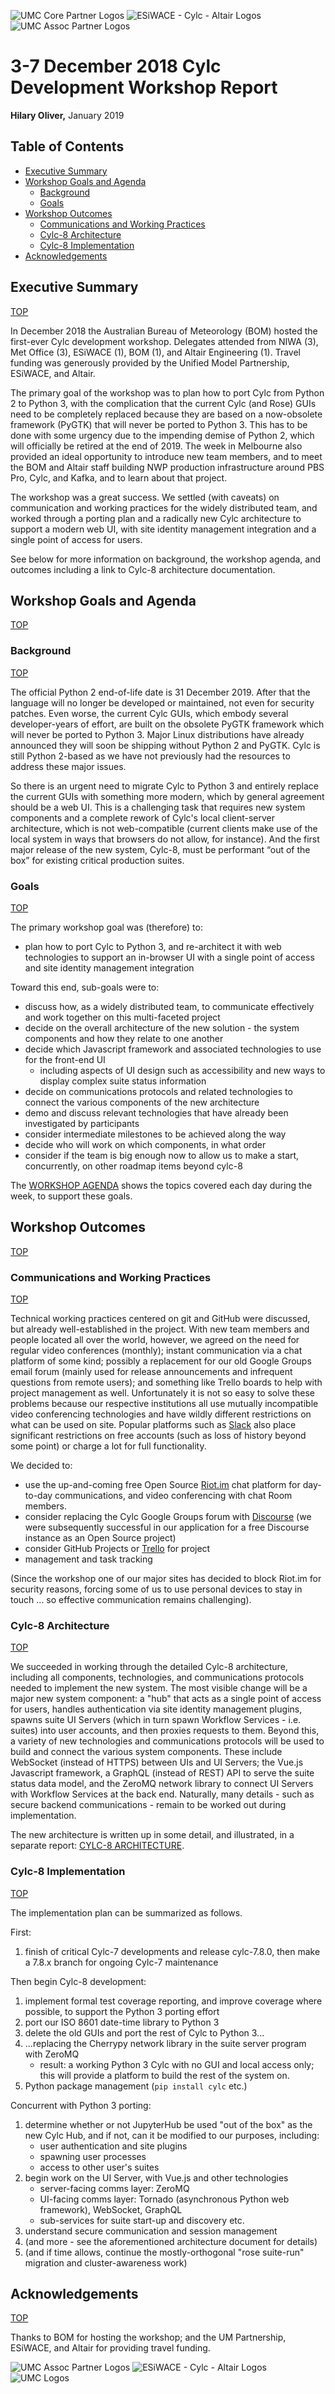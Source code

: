 ![UMC Core Partner Logos](img/umc.png)
![ESiWACE - Cylc - Altair Logos](img/esiwace-cylc-altair-logos.png)
![UMC Assoc Partner Logos](img/umc-associate-logos-2018.jpg)

# 3-7 December 2018 Cylc Development Workshop Report
__Hilary Oliver,__ January 2019

## Table of Contents

- [Executive Summary](#executive-summary)
- [Workshop Goals and Agenda](#workshop-goals-and-agenda)
  - [Background](#background)
  - [Goals](#goals)
- [Workshop Outcomes](#workshop-outcomes)
  - [Communications and Working Practices](#communications-and-working-practices)
  - [Cylc-8 Architecture](#cylc-8-architecture)
  - [Cylc-8 Implementation](#cylc-8-implementation)
- [Acknowledgements](#acknowledgements)

## Executive Summary
[TOP](#table-of-contents)


In December 2018 the Australian Bureau of Meteorology (BOM) hosted the
first-ever Cylc development workshop. Delegates attended from NIWA (3), Met
Office (3), ESiWACE (1), BOM (1), and Altair Engineering (1). Travel funding
was generously provided by the Unified Model Partnership, ESiWACE, and Altair.

The primary goal of the workshop was to plan how to port Cylc from Python 2 to
Python 3, with the complication that the current Cylc (and Rose) GUIs need to
be completely replaced because they are based on a now-obsolete framework
(PyGTK) that will never be ported to Python 3. This has to be done with some
urgency due to the impending demise of Python 2, which will officially be
retired at the end of 2019. The week in Melbourne also provided an ideal
opportunity to introduce new team members, and to meet the BOM and Altair staff
building NWP production infrastructure around PBS Pro, Cylc, and Kafka, and to
learn about that project.

The workshop was a great success. We settled (with caveats) on communication
and working practices for the widely distributed team, and worked through a
porting plan and a radically new Cylc architecture to support a modern web UI,
with site identity management integration and a single point of access for
users.

See below for more information on background, the workshop agenda, and outcomes
including a link to Cylc-8 architecture documentation.

## Workshop Goals and Agenda
[TOP](#table-of-contents)

### Background
[TOP](#table-of-contents)

The official Python 2 end-of-life date is 31 December 2019. After that the
language will no longer be developed or maintained, not even for security
patches. Even worse, the current Cylc GUIs,
which embody several developer-years of effort, are built on the obsolete PyGTK
framework which will never be ported to Python 3. Major Linux distributions
have already announced they will soon be shipping without Python 2 and PyGTK.
Cylc is still Python 2-based as we have not previously had the
resources to address these major issues. 

So there is an urgent need to migrate Cylc to Python 3 and entirely replace the
current GUIs with something more modern, which by general agreement should be a
web UI. This is a challenging task that requires new system components and a
complete rework of Cylc's local client-server architecture, which is not
web-compatible (current clients make use of the local system in ways that
browsers do not allow, for instance). And the first major release of the new
system, Cylc-8, must be performant “out of the box” for existing critical
production suites.

### Goals
[TOP](#table-of-contents)

The primary workshop goal was (therefore) to:

 * plan how to port Cylc to Python 3, and re-architect it with web technologies
   to support an in-browser UI with a single point of access and site identity
   management integration

Toward this end, sub-goals were to:

 * discuss how, as a widely distributed team, to communicate effectively
   and work together on this multi-faceted project
 * decide on the overall architecture of the new solution - the system
   components and how they relate to one another
 * decide which Javascript framework and associated technologies to use for
   the front-end UI
   * including aspects of UI design such as accessibility and new ways to
     display complex suite status information
 * decide on communications protocols and related technologies to connect the
   various components of the new architecture
 * demo and discuss relevant technologies that have already been
   investigated by participants
 * consider intermediate milestones to be achieved along the way
 * decide who will work on which components, in what order
 * consider if the team is big enough now to allow us to make a start,
   concurrently, on other roadmap items beyond cylc-8 

The [WORKSHOP
AGENDA](https://cylc.github.io/cylc-admin/dec-workshop-agenda#agenda)
shows the topics covered each day during the week, to support these goals.

## Workshop Outcomes
[TOP](#table-of-contents)

### Communications and Working Practices
[TOP](#table-of-contents)

Technical working practices centered on git and GitHub were discussed, but
already well-established in the project. With new team members and people
located all over the world, however, we agreed on the need for regular video
conferences (monthly); instant communication via a chat platform of some kind;
possibly a replacement for our old Google Groups email forum (mainly used for
release announcements and infrequent questions from remote users); and
something like Trello boards to help with project management as well.
Unfortunately it is not so easy to solve these problems because our respective
institutions all use mutually incompatible video conferencing technologies and
have wildly different restrictions on what can be used on site. Popular
platforms such as [Slack](https://slack.com) also place significant
restrictions on free accounts (such as loss of history beyond some point) or
charge a lot for full functionality.

We decided to:

* use the up-and-coming free Open Source [Riot.im](https://about.riot.im/) chat
  platform for day-to-day communications, and video conferencing with chat
  Room members.
* consider replacing the Cylc Google Groups forum with
  [Discourse](https://www.discourse.org/) (we were subsequently successful in
  our application for a free Discourse instance as an Open Source project)
* consider GitHub Projects or [Trello](https://trello.com) for project
* management and task tracking

(Since the workshop one of our major sites has decided to block Riot.im for
security reasons, forcing some of us to use personal devices to stay in touch
... so effective communication remains challenging).

### Cylc-8 Architecture
[TOP](#table-of-contents)

We succeeded in working through the detailed Cylc-8 architecture, including all
components, technologies, and communications protocols needed to implement the
new system. The most visible change will be a major new system component: a "hub"
that acts as a single point of access for users, handles authentication
via site identity management plugins, spawns suite UI Servers (which in turn
spawn Workflow Services - i.e. suites) into user accounts, and then proxies
requests to them. Beyond this, a variety of new technologies and communications
protocols will be used to build and connect the various system components.
These include WebSocket (instead of HTTPS) between UIs and UI Servers; the
Vue.js Javascript framework, a GraphQL (instead of REST) API to serve the suite
status data model, and the ZeroMQ network library to connect UI Servers with
Workflow Services at the back end. Naturally, many details - such as secure
backend communications - remain to be worked out during implementation.

The new architecture is written up in some detail, and illustrated, in a
separate report: [CYLC-8
ARCHITECTURE](https://cylc.github.io/cylc-admin/cylc-8-architecture).

### Cylc-8 Implementation
[TOP](#table-of-contents)

The implementation plan can be summarized as follows.

First:
1. finish of critical Cylc-7 developments and release cylc-7.8.0,
   then make a 7.8.x branch for ongoing Cylc-7 maintenance

Then begin Cylc-8 development:
1. implement formal test coverage reporting, and improve coverage where
   possible, to support the Python 3 porting effort
1. port our ISO 8601 date-time library to Python 3
1. delete the old GUIs and port the rest of Cylc to Python 3...
1. ...replacing the Cherrypy network library in the suite server program with
   ZeroMQ
   - result: a working Python 3 Cylc with no GUI and local
     access only; this will provide a platform to build the
     rest of the system on.
1. Python package management (`pip install cylc` etc.)

Concurrent with Python 3 porting:
1. determine whether or not JupyterHub be used "out of the box" as the new Cylc Hub,
   and if not, can it be modified to our purposes, including:
     * user authentication and site plugins
     * spawning user processes
     * access to other user's suites
1. begin work on the UI Server, with Vue.js and other technologies
     * server-facing comms layer: ZeroMQ
     * UI-facing comms layer: Tornado (asynchronous Python web framework), 
       WebSocket, GraphQL
     * sub-services for suite start-up and discovery etc.
1. understand secure communication and session management
1. (and more - see the aforementioned architecture document for details)
1. (and if time allows, continue the mostly-orthogonal "rose suite-run" migration
  and cluster-awareness work)

## Acknowledgements
[TOP](#table-of-contents)

Thanks to BOM for hosting the workshop; and the UM Partnership, ESiWACE, and
Altair for providing travel funding.

![UMC Assoc Partner Logos](img/umc-associate-logos-2018.jpg)
![ESiWACE - Cylc - Altair Logos](img/esiwace-cylc-altair-logos.png)
![UMC Logos](img/umc.png)

